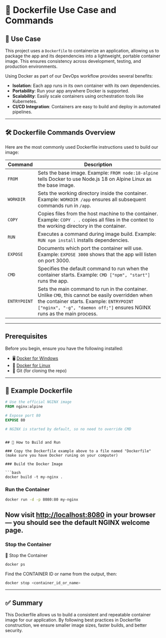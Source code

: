 # 🐳 Dockerfile Use Case and Commands

## 🧠 Use Case

This project uses a `Dockerfile` to containerize an application, allowing us to package the app and its dependencies into a lightweight, portable container image. This ensures consistency across development, testing, and production environments.

Using Docker as part of our DevOps workflow provides several benefits:

- **Isolation**: Each app runs in its own container with its own dependencies.
- **Portability**: Run your app anywhere Docker is supported.
- **Scalability**: Easily scale containers using orchestration tools like Kubernetes.
- **CI/CD Integration**: Containers are easy to build and deploy in automated pipelines.

---

## 🛠️ Dockerfile Commands Overview

Here are the most commonly used Dockerfile instructions used to build our image:

| Command | Description |
|--------|-------------|
| `FROM` | Sets the base image. Example: `FROM node:18-alpine` tells Docker to use Node.js 18 on Alpine Linux as the base image. |
| `WORKDIR` | Sets the working directory inside the container. Example: `WORKDIR /app` ensures all subsequent commands run in `/app`. |
| `COPY` | Copies files from the host machine to the container. Example: `COPY . .` copies all files in the context to the working directory in the container. |
| `RUN` | Executes a command during image build. Example: `RUN npm install` installs dependencies. |
| `EXPOSE` | Documents which port the container will use. Example: `EXPOSE 3000` shows that the app will listen on port 3000. |
| `CMD` | Specifies the default command to run when the container starts. Example: `CMD ["npm", "start"]` runs the app. |
| `ENTRYPOINT` | Sets the main command to run in the container. Unlike `CMD`, this cannot be easily overridden when the container starts. Example: `ENTRYPOINT ["nginx", "-g", "daemon off;"]` ensures NGINX runs as the main process. |

---
## Prerequisites
Before you begin, ensure you have the following installed:
- 🖥️ [Docker for Windows](https://www.docker.com/products/docker-desktop/)
- 🐧 [Docker for Linux](https://docs.docker.com/engine/install/)
- 🔡 Git (for cloning the repo)

---
## 🧪 Example Dockerfile
```Dockerfile
# Use the official NGINX image
FROM nginx:alpine

# Expose port 80
EXPOSE 80

# NGINX is started by default, so no need to override CMD
```

```

## 🚀 How to Build and Run

### Copy the Dockerfile example above to a file named "Dockerfile" (make sure you have Docker runing on your computer)

### Build the Docker Image

```bash
docker build -t my-nginx .
```

### Run the Container

```bash
docker run -d -p 8080:80 my-nginx
```
Now visit [http://localhost:8080](http://localhost:8080) in your browser — you should see the default NGINX welcome page.
---

### Stop the Container

🛑 Stop the Container
```bash
docker ps
```
Find the CONTAINER ID or name from the output, then:
```bash
docker stop <container_id_or_name>
```
---

## ✅ Summary

This Dockerfile allows us to build a consistent and repeatable container image for our application. By following best practices in Dockerfile construction, we ensure smaller image sizes, faster builds, and better security.

